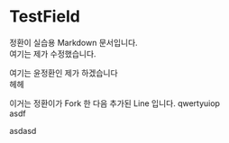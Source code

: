 # TestField
정환이 실습용 Markdown 문서입니다.  
여기는 제가 수정했습니다.

여기는 윤정환인 제가 하겠습니다  
헤헤  

이거는 정환이가 Fork 한 다음 추가된 Line 입니다.
qwertyuiop  
asdf

asdasd